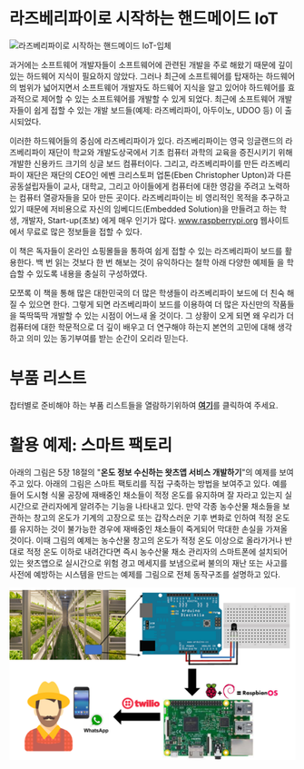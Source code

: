 # 라즈베리파이로 시작하는 핸드메이드 IoT

![라즈베리파이로 시작하는 핸드메이드 IoT-입체](https://user-images.githubusercontent.com/21074282/65301685-7af4c000-dbb3-11e9-9dae-9748cc7cefa4.jpg)

과거에는 소프트웨어 개발자들이 소프트웨어에 관련된 개발을 주로 해왔기 때문에 깊이 있는 하드웨어 지식이 필요하지 않았다. 그러나 최근에 소프트웨어를 탑재하는 하드웨어의 범위가 넓어지면서 소프트웨어 개발자도 하드웨어 지식을 알고 있어야 하드웨어를 효과적으로 제어할 수 있는 소프트웨어를 개발할 수 있게 되었다. 최근에 소프트웨어 개발자들이 쉽게 접할 수 있는 개발 보드들(예제: 라즈베리파이, 아두이노, UDOO 등) 이 출시되었다. 

이러한 하드웨어들의 중심에 라즈베리파이가 있다. 라즈베리파이는 영국 잉글랜드의 라즈베리파이 재단이 학교와 개발도상국에서 기초 컴퓨터 과학의 교육을 증진시키기 위해 개발한 신용카드 크기의 싱글 보드 컴퓨터이다. 그리고, 라즈베리파이를 만든 라즈베리파이 재단은 재단의 CEO인 에벤 크리스토퍼 업톤(Eben Christopher Upton)과 다른 공동설립자들이 교사, 대학교, 그리고 아이들에게 컴퓨터에 대한 영감을 주려고 노력하는 컴퓨터 열광자들을 모아 만든 곳이다. 라즈베리파이는 비 영리적인 목적을 추구하고 있기 때문에 저비용으로 자신의 임베디드(Embedded Solution)을 만들려고 하는 학생, 개발자, Start-up(초보) 에게 매우 인기가 많다. www.raspberrypi.org 웹사이트에서 무료로 많은 정보들을 접할 수 있다. 

이 책은 독자들이 온라인 쇼핑몰들을 통하여 쉽게 접할 수 있는 라즈베리파이 보드를 활용한다. 백 번 읽는 것보다 한 번 해보는 것이 유익하다는 철학 아래 다양한 예제들 을 학습할 수 있도록 내용을 충실히 구성하였다.

모쪼록 이 책을 통해 많은 대한민국의 더 많은 학생들이 라즈베리파이 보드에 더 친숙 해질 수 있으면 한다. 그렇게 되면 라즈베리파이 보드를 이용하여 더 많은 자신만의 작품들을 뚝딱뚝딱 개발할 수 있는 시점이 어느새 올 것이다. 그 상황이 오게 되면 왜 우리가 더 컴퓨터에 대한 학문적으로 더 깊이 배우고 더 연구해야 하는지 본연의 고민에 대해 생각하고 의미 있는 동기부여를 받는 순간이 오리라 믿는다.


# 부품 리스트
찹터별로 준비해야 하는 부품 리스트들을 열람하기위하여 [**여기**](accessory-list.md)를 클릭하여 주세요.

# 활용 예제: 스마트 팩토리
아래의 그림은 5장 18절의 "**온도 정보 수신하는 왓츠앱 서비스 개발하기**"의 예제를 보여주고 있다. 아래의 그림은 스마트 팩토리를 직접 구축하는 방법을 보여주고 있다. 예를 들어 도시형 식물 공장에 재배중인 채소들이 적정 온도를 유지하며 잘 자라고 있는지 실시간으로 관리자에게 알려주는 기능을 나타내고 있다. 만약 각종 농수산물 채소들을 보관하는 창고의 온도가 기계의 고장으로 또는 갑작스러운 기후 변화로 인하여 적정 온도를 유지하는 것이 불가능한 경우에 재배중인 채소들이 죽게되어 막대한 손실을 가져올 것이다. 이때 그림의 예제는 농수산물 창고의 온도가 적정 온도 이상으로 올라가거나 반대로 적정 온도 이하로 내려간다면 즉시 농수산물 채소 관리자의 스마트폰에 설치되어 있는 왓츠앱으로 실시간으로 위험 경고 메세지를 보냄으로써 불의의 재난 또는 사고를 사전에 예방하는 시스템을 만드는 예제를 그림으로 전체 동작구조를 설명하고 있다. 

![IoT Proejct with RPi3](rpi3-proejct-example.png)
